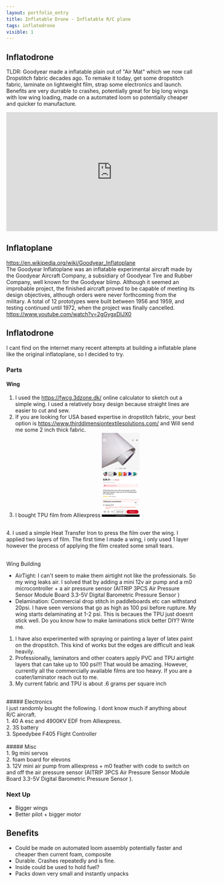 ```yaml
---
layout: portfolio_entry
title: Inflatable Drone - Inflatable R/C plane
tags: inflatodrone
visible: 1
---
```


## Inflatodrone

TLDR: Goodyear made a inflatable plain out of "Air Mat" which we now call Dropstitch fabric decades ago. To remake it today, get some dropstitch fabric, laminate on lightweight film, strap some electronics and launch. Benefits are very durrable to crashes, potentially great for big long wings with low wing loading, made on a automated loom so potentially cheaper and quicker to manufacture.

<iframe width="560" height="315" src="https://www.youtube.com/embed/D4UavkT8cYE?si=rOEMLalHGAjpuD_C" title="YouTube video player" frameborder="0" allow="accelerometer; autoplay; clipboard-write; encrypted-media; gyroscope; picture-in-picture; web-share" referrerpolicy="strict-origin-when-cross-origin" allowfullscreen></iframe>

## Inflatoplane


<a href="https://en.wikipedia.org/wiki/Goodyear_Inflatoplane"> https://en.wikipedia.org/wiki/Goodyear_Inflatoplane</a> 
<br>
The Goodyear Inflatoplane was an inflatable experimental aircraft made by the Goodyear Aircraft Company, a subsidiary of Goodyear Tire and Rubber Company, well known for the Goodyear blimp. Although it seemed an improbable project, the finished aircraft proved to be capable of meeting its design objectives, although orders were never forthcoming from the military. A total of 12 prototypes were built between 1956 and 1959, and testing continued until 1972, when the project was finally cancelled.
<br>
<a href="https://www.youtube.com/watch?v=2gGygxDIJX0"> https://www.youtube.com/watch?v=2gGygxDIJX0</a> 
<br>

## Inflatodrone

I cant find on the internet many recent attempts at building a inflatable plane like the original inflatoplane, so I decided to try. <br>

### Parts

#### Wing
1. I used the https://fwcg.3dzone.dk/ online calculator to sketch out a simple wing. I used a relatively boxy design because straight lines are easier to cut and sew.<br>
2. If you are looking for USA based expertise in dropstitch fabric, your best option is https://www.thirddimensiontextilesolutions.com/ and Will send me some 2 inch thick fabric. <br>
3. I bought TPU film from Alliexpress <img src ="../img/aliTPU.jpeg" width=100/>
<br>
4. I used a simple Heat Transfer Iron to press the film over the wing. I applied two layers of film. The first time I made a wing, i only used 1 layer however the process of applying the film created some small tears. <br>
<br>

Wing Building<br>
* AirTight: I can't seem to make them airtight not like the professionals. So my wing leaks air. I solved that by adding a mini 12v air pump and a m0 microcontroller + a air pressure sensor (AITRIP 3PCS Air Pressure Sensor Module Board 3.3-5V Digital Barometric Pressure Sensor )
* Delamination: Commercial drop stitch in paddleboards etc can withstand 20psi. I have seen versions that go as high as 100 psi before rupture. My wing starts delaminating at 1-2 psi. This is becaues the TPU just doesnt stick well. Do you know how to make laminations stick better DIY? Write me. <br>

1. I have also experimented with spraying or painting a layer of latex paint on the dropstitch. This kind of works but the edges are difficult and leak heavily.<br>
2. Professionally, laminators and other coaters apply PVC and TPU airtight layers that can take up to 100 psi!!! That would be amazing. However, currently all the commercially available films are too heavy. If you are a coater/laminator reach out to me.<br> 
3. My current fabric and TPU is about .6 grams per square inch <br>
<br>
##### Electronics<br>
I just randomly bought the following. I dont know much if anything about R/C aircraft.<br>
1. 40 A esc and 4900KV EDF from Alliexpress. <br>
2. 3S battery<br>
3. Speedybee F405 Flight Controller<br>
<br>
##### Misc<br>
1. 9g mini servos<br>
2. foam board for elevons<br>
3. 12V mini air pump from alliexpress + m0 feather with code to switch on and off the air pressure sensor (AITRIP 3PCS Air Pressure Sensor Module Board 3.3-5V Digital Barometric Pressure Sensor ). 
<br>

### Next Up <br>
* Bigger wings<br>
* Better pilot + bigger motor <br>

## Benefits

* Could be made on automated loom assembly potentially faster and cheaper then current foam, composite <br>
* Durable. Crashes repeatedly and is fine.  <br>
* Inside could be used to hold fuel?  <br>
* Packs down very small and instantly unpacks  <br>
